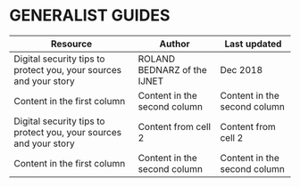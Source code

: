 # GENERALIST GUIDES

Resource | Author | Last updated
------------ | ------------- | -------------
Digital security tips to protect you, your sources and your story | ROLAND BEDNARZ of the IJNET | Dec 2018
Content in the first column | Content in the second column | Content in the second column
Digital security tips to protect you, your sources and your story | Content from cell 2 | Content from cell 2
Content in the first column | Content in the second column | Content in the second column
